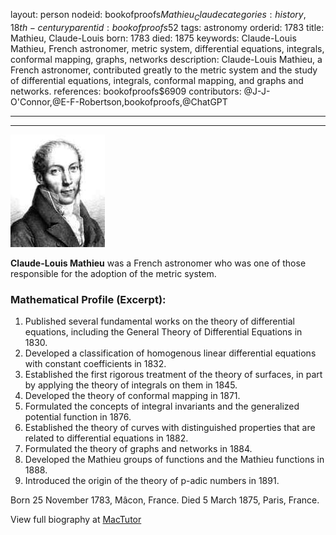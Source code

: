 layout: person
nodeid: bookofproofs$Mathieu_Claude
categories: history,18th-century
parentid: bookofproofs$52
tags: astronomy
orderid: 1783
title: Mathieu, Claude-Louis
born: 1783
died: 1875
keywords: Claude-Louis Mathieu, French astronomer, metric system, differential equations, integrals, conformal mapping, graphs, networks
description: Claude-Louis Mathieu, a French astronomer, contributed greatly to the metric system and the study of differential equations, integrals, conformal mapping, and graphs and networks.
references: bookofproofs$6909
contributors: @J-J-O'Connor,@E-F-Robertson,bookofproofs,@ChatGPT

---



---

![Mathieu_Claude.jpg](https://github.com/bookofproofs/bookofproofs.github.io/blob/main/_sources/_assets/images/portraits/Mathieu_Claude.jpg?raw=true)

**Claude-Louis Mathieu** was a French astronomer who was one of those responsible for the adoption of the metric system.

### Mathematical Profile (Excerpt):
1. Published several fundamental works on the theory of differential equations, including the General Theory of Differential Equations in 1830.
2. Developed a classification of homogenous linear differential equations with constant coefficients in 1832.
3. Established the first rigorous treatment of the theory of surfaces, in part by applying the theory of integrals on them in 1845.
4. Developed the theory of conformal mapping in 1871.
5. Formulated the concepts of integral invariants and the generalized potential function in 1876.
6. Established the theory of curves with distinguished properties that are related to differential equations in 1882.
7. Formulated the theory of graphs and networks in 1884.
8. Developed the Mathieu groups of functions and the Mathieu functions in 1888.
9. Introduced the origin of the theory of p-adic numbers in 1891.

Born 25 November 1783, Mâcon, France. Died 5 March 1875, Paris, France.

View full biography at [MacTutor](https://mathshistory.st-andrews.ac.uk/Biographies/Mathieu_Claude/)
